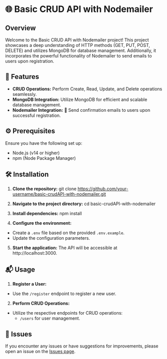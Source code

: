 # 🌐 Basic CRUD API with Nodemailer

## Overview

Welcome to the Basic CRUD API with Nodemailer project! This project showcases a deep understanding of HTTP methods (GET, PUT, POST, DELETE) and utilizes MongoDB for database management. Additionally, it incorporates the powerful functionality of Nodemailer to send emails to users upon registration.

## 🚀 Features

- **CRUD Operations:** Perform Create, Read, Update, and Delete operations seamlessly.
- **MongoDB Integration:** Utilize MongoDB for efficient and scalable database management.
- **Nodemailer Integration:** 📧 Send confirmation emails to users upon successful registration.

## ⚙️ Prerequisites

Ensure you have the following set up:

- Node.js (v14 or higher)
- npm (Node Package Manager)

## 🛠️ Installation

1. **Clone the repository:**
git clone https://github.com/your-username/basic-crudAPI-with-nodemailer.git


2. **Navigate to the project directory:**
cd basic-crudAPI-with-nodemailer


3. **Install dependencies:**
npm install


4. **Configure the environment:**
- Create a `.env` file based on the provided `.env.example`.
- Update the configuration parameters.


5. **Start the application:**
The API will be accessible at http://localhost:3000.


## 📬 Usage

1. **Register a User:**
- Use the `/register` endpoint to register a new user.

2. **Perform CRUD Operations:**
- Utilize the respective endpoints for CRUD operations:
  - `/users` for user management.

## 🐛 Issues

If you encounter any issues or have suggestions for improvements, please open an issue on the [Issues page](https://github.com/your-username/basic-crudAPI-with-nodemailer/issues).



